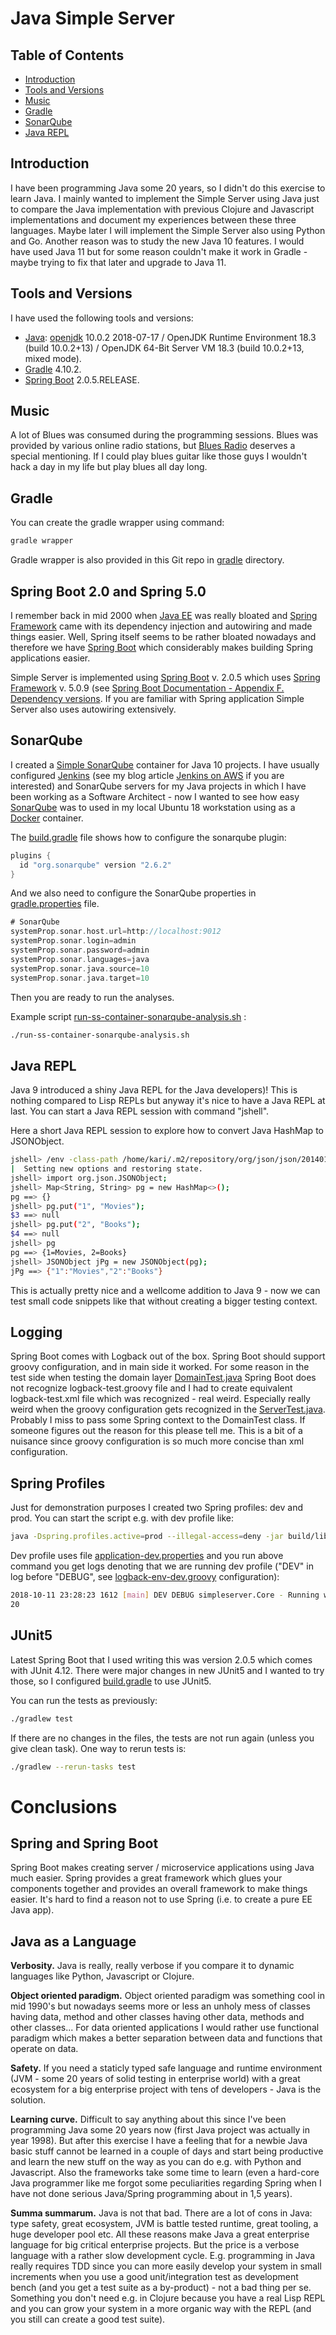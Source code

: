 # Java Simple Server  <!-- omit in toc -->


## Table of Contents  <!-- omit in toc -->
- [Introduction](#introduction)
- [Tools and Versions](#tools-and-versions)
- [Music](#music)
- [Gradle](#gradle)
- [SonarQube](#sonarqube)
- [Java REPL](#java-repl)


## Introduction

I have been programming Java some 20 years, so I didn't do this exercise to learn Java. I mainly wanted to implement the Simple Server using Java just to compare the Java implementation with previous Clojure and Javascript implementations and document my experiences between these three languages. Maybe later I will implement the Simple Server also using Python and Go. Another reason was to study the new Java 10 features. I would have used Java 11 but for some reason couldn't make it work in Gradle - maybe trying to fix that later and upgrade to Java 11.


## Tools and Versions

I have used the following tools and versions:

- [Java](https://www.oracle.com/java/): [openjdk](http://openjdk.java.net/) 10.0.2 2018-07-17 / OpenJDK Runtime Environment 18.3 (build 10.0.2+13) / OpenJDK 64-Bit Server VM 18.3 (build 10.0.2+13, mixed mode).
- [Gradle](https://gradle.org/) 4.10.2.
- [Spring Boot](http://spring.io/projects/spring-boot) 2.0.5.RELEASE.


## Music

A lot of Blues was consumed during the programming sessions. Blues was provided by various online radio stations, but [Blues Radio](https://www.internet-radio.com/station/bluesradio/) deserves a special mentioning. If I could play blues guitar like those guys I wouldn't hack a day in my life but play blues all day long.


## Gradle

You can create the gradle wrapper using command:

```bash
gradle wrapper
```

Gradle wrapper is also provided in this Git repo in [gradle](gradle) directory.



## Spring Boot 2.0 and Spring 5.0

I remember back in mid 2000 when [Java EE](https://en.wikipedia.org/wiki/Java_Platform,_Enterprise_Edition) was really bloated and [Spring Framework](https://en.wikipedia.org/wiki/Spring_Framework) came with its dependency injection and autowiring and made things easier. Well, Spring itself seems to be rather bloated nowadays and therefore we have [Spring Boot](http://spring.io/projects/spring-boot) which considerably makes building Spring applications easier.

Simple Server is implemented using [Spring Boot](http://spring.io/projects/spring-boot) v. 2.0.5 which uses [Spring Framework](https://en.wikipedia.org/wiki/Spring_Framework) v. 5.0.9 (see [Spring Boot Documentation - Appendix F. Dependency versions](https://docs.spring.io/spring-boot/docs/current/reference/html/appendix-dependency-versions.html). If you are familiar with Spring application Simple Server also uses autowiring extensively.


## SonarQube

I created a [Simple SonarQube](https://github.com/karimarttila/docker/tree/master/simple-sonarqube) container for Java 10 projects. I have usually configured [Jenkins](https://jenkins.io/) (see my blog article [Jenkins on AWS](https://medium.com/tieto-developers/jenkins-on-aws-49133e011ac5) if you are interested) and SonarQube servers for my Java projects in which I have been working as a Software Architect - now I wanted to see how easy [SonarQube](https://www.sonarqube.org/) was to used in my local Ubuntu 18 workstation using as a [Docker](https://www.docker.com/) container.


The [build.gradle](build.gradle) file shows how to configure the sonarqube plugin:

```gradle
plugins {
  id "org.sonarqube" version "2.6.2"
}
```

And we also need to configure the SonarQube properties in  [gradle.properties](gradle.properties) file.

```gradle
# SonarQube
systemProp.sonar.host.url=http://localhost:9012
systemProp.sonar.login=admin
systemProp.sonar.password=admin
systemProp.sonar.languages=java
systemProp.sonar.java.source=10
systemProp.sonar.java.target=10
```

Then you are ready to run the analyses.

Example script [run-ss-container-sonarqube-analysis.sh](run-ss-container-sonarqube-analysis.sh) :

```bash
./run-ss-container-sonarqube-analysis.sh
```

## Java REPL

Java 9 introduced a shiny Java REPL for the Java developers)! This is nothing compared to Lisp REPLs but anyway it's nice to have a Java REPL at last. You can start a Java REPL session with command "jshell". 

Here a short Java REPL session to explore how to convert Java HashMap to JSONObject.

```bash
jshell> /env -class-path /home/kari/.m2/repository/org/json/json/20140107/json-20140107.jar
|  Setting new options and restoring state.
jshell> import org.json.JSONObject;
jshell> Map<String, String> pg = new HashMap<>();
pg ==> {}
jshell> pg.put("1", "Movies");
$3 ==> null
jshell> pg.put("2", "Books");
$4 ==> null
jshell> pg
pg ==> {1=Movies, 2=Books}
jshell> JSONObject jPg = new JSONObject(pg);
jPg ==> {"1":"Movies","2":"Books"}
```

This is actually pretty nice and a wellcome addition to Java 9 - now we can test small code snippets like that without creating a bigger testing context.

## Logging

Spring Boot comes with Logback out of the box. Spring Boot should support groovy configuration, and in main side it worked. For some reason in the test side when testing the domain layer [DomainTest.java](src/test/java/simpleserver/domaindb/DomainTest.java) Spring Boot does not recognize logback-test.groovy file and I had to create equivalent logback-test.xml file which was recognized - real weird. Especially really weird when the groovy configuration gets recognized in the [ServerTest.java](src/test/java/simpleserver/webserver/ServerTest.java). Probably I miss to pass some Spring context to the DomainTest class. If someone figures out the reason for this please tell me. This is a bit of a nuisance since groovy configuration is so much more concise than xml configuration.

## Spring Profiles

Just for demonstration purposes I created two Spring profiles: dev and prod. You can start the script e.g. with dev profile like:

```bash
java -Dspring.profiles.active=prod --illegal-access=deny -jar build/libs/simple-server-0.1.jar
```

Dev profile uses file [application-dev.properties](src/main/resources/application-dev.properties) and you run above command you get logs denoting that we are running dev profile ("DEV" in log before "DEBUG", see [logback-env-dev.groovy](src/main/resources/logback-env-dev.groovy) configuration):

```bash
2018-10-11 23:28:23 1612 [main] DEV DEBUG simpleserver.Core - Running with Spring Boot v2.0.5.RELEASE, Spring v5.0.9.RELEASE 
20
```

## JUnit5

Latest Spring Boot that I used writing this was version 2.0.5 which comes with JUnit 4.12. There were major changes in new JUnit5 and I wanted to try those, so I configured [build.gradle](build.gradle) to use JUnit5.

You can run the tests as previously:

```bash
./gradlew test
```

If there are no changes in the files, the tests are not run again (unless you give clean task). One way to rerun tests is:

```bash
./gradlew --rerun-tasks test
```


# Conclusions

## Spring and Spring Boot

Spring Boot makes creating server / microservice applications using Java much easier. Spring provides a great framework which glues your components together and provides an overall framework to make things easier. It's hard to find a reason not to use Spring (i.e. to create a pure EE Java app). 

## Java as a Language

**Verbosity.** Java is really, really verbose if you compare it to dynamic languages like Python, Javascript or Clojure.

**Object oriented paradigm.** Object oriented paradigm was something cool in mid 1990's but nowadays seems more or less an unholy mess of classes having data, method and other classes having other data, methods and other classes... For data oriented applications I would rather use functional paradigm which makes a better separation between data and functions that operate on data. 

**Safety.** If you need a staticly typed safe language and runtime environment (JVM - some 20 years of solid testing in enterprise world) with a great ecosystem for a big enterprise project with tens of developers - Java is the solution. 

**Learning curve.** Difficult to say anything about this since I've been programming Java some 20 years now (first Java project was actually in year 1998). But after this exercise I have a feeling that for a newbie Java basic stuff cannot be learned in a couple of days and start being productive and learn the new stuff on the way as you can do e.g. with Python and Javascript. Also the frameworks take some time to learn (even a hard-core Java programmer like me forgot some peculiarities regarding Spring when I have not done serious Java/Spring programming about in 1,5 years).

**Summa summarum.** Java is not that bad. There are a lot of cons in Java: type safety, great ecosystem, JVM is battle tested runtime, great tooling, a huge developer pool etc. All these reasons make Java a great enterprise language for big critical enterprise projects. But the price is a verbose language with a rather slow development cycle. E.g. programming in Java really requires TDD since you can more easily develop your system in small increments when you use a good unit/integration test as development bench (and you get a test suite as a by-product) - not a bad thing per se. Something you don't need e.g. in Clojure because you have a real Lisp REPL and you can grow your system in a more organic way with the REPL (and you still can create a good test suite).